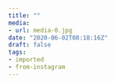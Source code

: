 ```yaml
---
title: ""
media:
- url: media-0.jpg
date: "2020-06-02T08:18:16Z"
draft: false
tags:
- imported
- from-instagram
---
```

